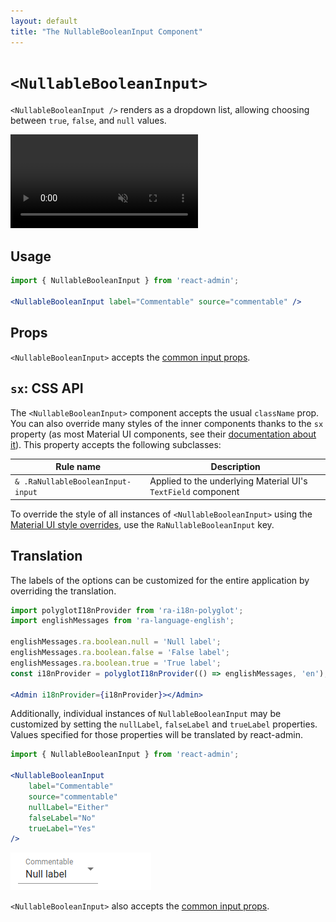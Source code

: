 ```yaml
---
layout: default
title: "The NullableBooleanInput Component"
---
```


# `<NullableBooleanInput>`

`<NullableBooleanInput />` renders as a dropdown list, allowing choosing between `true`, `false`, and `null` values.

<video controls autoplay playsinline muted loop>
  <source src="./img/nullable-boolean-input.webm" type="video/webm"/>
  <source src="./img/nullable-boolean-input.mp4" type="video/mp4"/>
  Your browser does not support the video tag.
</video>


## Usage

```jsx
import { NullableBooleanInput } from 'react-admin';

<NullableBooleanInput label="Commentable" source="commentable" />
```

## Props

`<NullableBooleanInput>` accepts the [common input props](./Inputs.md#common-input-props).

## `sx`: CSS API

The `<NullableBooleanInput>` component accepts the usual `className` prop. You can also override many styles of the inner components thanks to the `sx` property (as most Material UI components, see their [documentation about it](https://mui.com/material-ui/customization/how-to-customize/#overriding-nested-component-styles)). This property accepts the following subclasses:

| Rule name                         | Description                                                   |
|-----------------------------------|---------------------------------------------------------------|
| `& .RaNullableBooleanInput-input` | Applied to the underlying Material UI's `TextField` component |

To override the style of all instances of `<NullableBooleanInput>` using the [Material UI style overrides](https://mui.com/material-ui/customization/theme-components/#theme-style-overrides), use the `RaNullableBooleanInput` key.

## Translation

The labels of the options can be customized for the entire application by overriding the translation.

```jsx
import polyglotI18nProvider from 'ra-i18n-polyglot';
import englishMessages from 'ra-language-english';

englishMessages.ra.boolean.null = 'Null label';
englishMessages.ra.boolean.false = 'False label';
englishMessages.ra.boolean.true = 'True label';
const i18nProvider = polyglotI18nProvider(() => englishMessages, 'en');

<Admin i18nProvider={i18nProvider}></Admin>
```

Additionally, individual instances of `NullableBooleanInput` may be customized by setting the `nullLabel`, `falseLabel` and `trueLabel` properties. Values specified for those properties will be translated by react-admin.

```jsx
import { NullableBooleanInput } from 'react-admin';

<NullableBooleanInput
    label="Commentable"
    source="commentable"
    nullLabel="Either"
    falseLabel="No"
    trueLabel="Yes"
/>
```

![NullableBooleanInput](./img/nullable-boolean-input-null-label.png)

`<NullableBooleanInput>` also accepts the [common input props](./Inputs.md#common-input-props).

